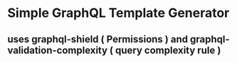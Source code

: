# Simple GraphQL Template Generator
## uses graphql-shield ( Permissions ) and graphql-validation-complexity ( query complexity rule )